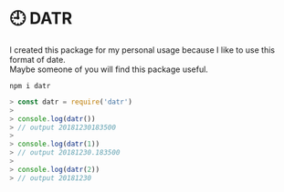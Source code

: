 # 🕘 DATR

I created this package for my personal usage because I like to use this format of date.  
Maybe someone of you will find this package useful.

`npm i datr`

````js
> const datr = require('datr')
> 
> console.log(datr())  
> // output 20181230183500
> 
> console.log(datr(1))  
> // output 20181230.183500
> 
> console.log(datr(2))  
> // output 20181230
````